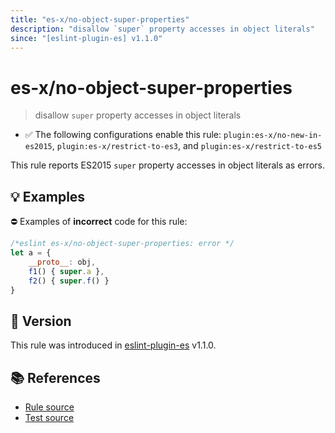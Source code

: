 ```yaml
---
title: "es-x/no-object-super-properties"
description: "disallow `super` property accesses in object literals"
since: "[eslint-plugin-es] v1.1.0"
---
```


# es-x/no-object-super-properties
> disallow `super` property accesses in object literals

- ✅ The following configurations enable this rule: `plugin:es-x/no-new-in-es2015`, `plugin:es-x/restrict-to-es3`, and `plugin:es-x/restrict-to-es5`

This rule reports ES2015 `super` property accesses in object literals as errors.

## 💡 Examples

⛔ Examples of **incorrect** code for this rule:

<eslint-playground type="bad">

```js
/*eslint es-x/no-object-super-properties: error */
let a = {
    __proto__: obj,
    f1() { super.a },
    f2() { super.f() }
}
```

</eslint-playground>

## 🚀 Version

This rule was introduced in [eslint-plugin-es] v1.1.0.

[eslint-plugin-es]: https://github.com/mysticatea/eslint-plugin-es

## 📚 References

- [Rule source](https://github.com/ota-meshi/eslint-plugin-es-x/blob/master/lib/rules/no-object-super-properties.js)
- [Test source](https://github.com/ota-meshi/eslint-plugin-es-x/blob/master/tests/lib/rules/no-object-super-properties.js)
